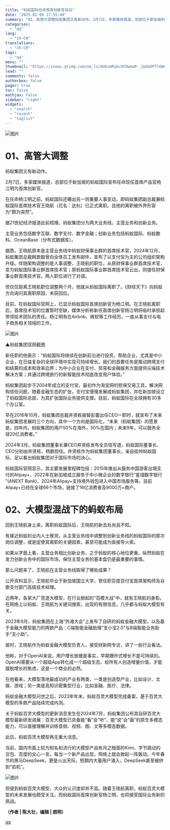 ```yaml
---
title: "蚂蚁国际任命首席创新官背后"
date: "2025-02-09 17:55:48"
summary: "01、高管大调整蚂蚁集团又有新动作。2月7日，多家媒体报道，总部位于新加坡的蚂蚁国际宣布任命现任首席..."
categories:
  - "qq"
lang:
  - "zh-CN"
translations:
  - "zh-CN"
tags:
  - "qq"
menu: ""
thumbnail: "https://inews.gtimg.com/om_ls/OUbsmRybcHYOwma0-_2p9aOFTl6WAJIPHqV7AQKCbStZwAA_640360/0"
lead: ""
comments: false
authorbox: false
pager: true
toc: false
mathjax: false
sidebar: "right"
widgets:
  - "search"
  - "recent"
  - "taglist"
---
```


![图片](https://inews.gtimg.com/om_bt/O7Fuuw8-GcbZ_D9LrzXlv-_rnVyFevWd4mIyOG87hRRqYAA/641)

**01、高管大调整**
============

蚂蚁集团又有新动作。

2月7日，多家媒体报道，总部位于新加坡的蚂蚁国际宣布任命现任首席产品官杨江明为首席创新官。

在任命杨江明之前，蚂蚁国际还曝出另一则重要人事变动，即蚂蚁集团副总裁兼蚂蚁国际首席技术官王晓航（花名：达杭）已正式离职。且他的离职被外界形容为“颇为突然”。

据21世纪经济报道此前梳理，蚂蚁集团分为两大业务线，主营业务和创新业务。

主营业务包括数字互联、数字支付、数字金融；创新业务包括蚂蚁国际、蚂蚁数科、OceanBase（分布式数据库）。

据悉，王晓航原本是主营业务线中蚂蚁财保事业群的首席技术官。2024年12月，蚂蚁集团总裁韩歆毅曾向全体员工发布邮件，宣布了以支付宝为主的公司组织架构升级。伴随架构调整的是人事调整，王晓航的职位，从原财保事业群首席技术官，变为蚂蚁国际事业群首席技术官；原蚂蚁国际事业群首席技术官云出，则接任财保事业群首席技术官。两人职位进行了对调。

但仅仅距离王晓航职位调整两个月，他就从蚂蚁国际离职了。《财经天下》向蚂蚁方向询问其离职原因，未获回应。

目前，在蚂蚁国际官网上，已显示蚂蚁国际首席创新官为杨江明。在王晓航离职后，首席技术官的位置暂时空缺，媒体分析称新任首席创新官杨江明将临时承担起带领技术团队的责任。杨江明有在Airbnb、微软等工作经历，一直从事支付与电子商务相关领域的工作。

![图片](https://inews.gtimg.com/om_bt/Otg4qjJsMMG-R-tYpdOQ1XdWC0sFNvp1RHPvdaHKklT0YAA/641)

▲蚂蚁集团官网截图

新任职的他表示：“蚂蚁国际将继续在创新前沿进行投资，帮助企业，尤其是中小企业，在日益复杂的全球环境中实现可持续增长。我们的首要任务是推动跨境支付和结算的成本和效率边界；为中小企业在支付、贸易和金融服务方面提供尖端技术解决方案；并通过跨境旅行的新智能技术彻底改变用户体验。”

蚂蚁集团起步于2004年成立的支付宝，最初作为淘宝网的担保交易工具，解决网购信任问题，随着金融生态的扩张，支付宝慢慢发展成蚂蚁集团，并在新加坡设立了蚂蚁国际总部，为其扩张国际业务提供支撑。目前，蚂蚁国际在全球拥有30多个办公室。

早在2016年10月，蚂蚁集团总裁井贤栋接替彭蕾出任CEO一职时，就宣布了未来蚂蚁集团发展的三个方向，其中一个方向是国际化，“未来（蚂蚁集团）的愿景是，四年内，蚂蚁集团的用户50%在海外，50%在国内；未来9年，可以服务全球20亿消费者。”

2024年3月，蚂蚁集团董事长兼CEO井贤栋发布全员信写道，蚂蚁国际董事长、CEO分别由井贤栋、杨鹏担任。井贤栋作为蚂蚁集团董事长，亲自挂帅蚂蚁国际，足以看出蚂蚁集团对于国际市场的决心。

蚂蚁国际官网显示，其主要发展里程碑包括：2015年推出从服务中国游客出境支付的Alipay+、2022年在新加坡成立服务于中小微企业的数字银行“星熠数字银行 ”(ANEXT Bank)、2024年Alipay+支持境外钱包进入中国市场服务等。目前Alipay+已经在全球66个市场，链接了16亿消费者及9000万+商户。

**02、大模型混战下的蚂蚁布局**
==================

回到王晓航身上来，离职蚂蚁国际后，王晓航的新去处尚且不知。

有接近蚂蚁的业内人士推测，从主营业务线中调整到创新业务线的蚂蚁国际的那次岗位调整，或是促使其离职的关键因素，甚至可能成为直接导火索。

如果从字面上看，主营业务相比创新业务，之于蚂蚁的核心地位更重。纵然蚂蚁在发力创新业务中的国际市场，保住主营业务的基本盘仍是最重要的事情。

那么问题来了，王晓航在主营业务线取得了哪些成果？

公开资料显示，王晓航毕业于新加坡国立大学，曾任职百度百付宝首席架构师及谷歌支付部门高级技术经理。

近两年，各家大厂竞逐大模型，在行业掀起的“百模大战”中，就有王晓航的身影。在网络上以蚂蚁、王晓航为关键词搜索，出现的有限信息，几乎都与蚂蚁大模型有关。

2023年9月，蚂蚁集团在上海“外滩大会”上发布了自研的蚂蚁金融大模型，以及基于金融大模型能力的两款产品：C端智能金融助理“支小宝2.0”与B端智能业务助手“支小助”。

彼时，王晓航作为蚂蚁金融大模型负责人，接受财新网专访，讲了一些行业看法。

他称，对于OpenAI来说，用户增长放缓是事实，早期爆炸式增长不是可持续的。OpenAI需要从一个超级App转化成一个超级生态，给所有人创造增量价值，才能摆脱增长的焦虑，这是一个商业的必然。

在他看来，大模型落地最成功的产业有两类，一类是创造型产业，比如设计、文娱、游戏；另一类是高知识密集型行业，比如金融、医疗、法律。

蚂蚁金融大模型问世之后，2023年年末，蚂蚁百灵大模型完成备案，基于百灵大模型的多款产品陆续完成内测。

关于蚂蚁百灵大模型的更新消息发生在2024年7月，蚂蚁集团公布其自研百灵大模型最新研发进展：百灵大模型已具备能“看”会“听”、能“说”会“画”的原生多模态能力，可以直接理解并训练音频、视频、图、文等多模态数据。

此后，蚂蚁百灵大模型再无重大消息。

当前，国内市面上较为知名和流行的大模型产品有月之暗面的Kimi、字节跳动的豆包、百度的文心一言。每当一个新产品出现，网络上就会掀起一阵轰动。今年春节的黑马DeepSeek，更是火出天际，短期内大量用户涌入，DeepSeek甚至被挤到“宕机”。

![图片](https://inews.gtimg.com/om_bt/O3ewI16DTd3cpujjPXuw_zRnAPsKYB7hapUluzIFHW734AA/641)

但提到蚂蚁百灵大模型，大众的认识度却并不高。随着王晓航离职，蚂蚁百灵大模型的未来发展也颇受关注。而蚂蚁国际首席创新官杨江明，也将接受国际业务新的挑战。

**（作者 | 陈大壮，编辑 | 朗明）**

[qq](https://new.qq.com/rain/a/20250209A04WK300)
